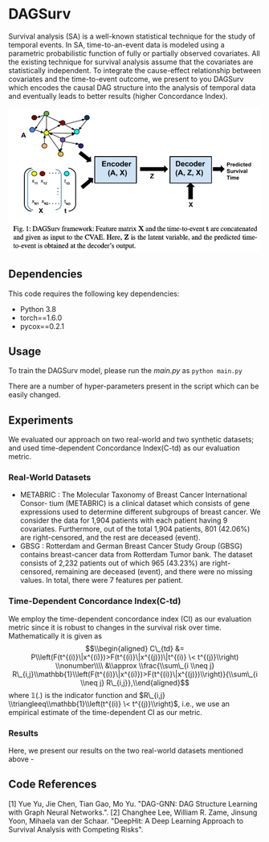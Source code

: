 # DAGSurv

Survival analysis (SA) is a well-known statistical technique for the study of temporal events. In SA, time-to-an-event data is modeled using a parametric probabilistic function of fully or partially observed covariates.
All the existing technique for survival analysis assume that the covariates are statistically independent.
To integrate the cause-effect relationship between covariates and the time-to-event outcome, we present to you DAGSurv which encodes the causal DAG structure into the analysis of temporal data and eventually leads to better results (higher Concordance Index).

![plot](./model.png)

## Dependencies
This code requires the following key dependencies:
- Python 3.8
- torch==1.6.0
- pycox==0.2.1

## Usage
To train the DAGSurv model, please run the *main.py* as `python main.py`

There are a number of hyper-parameters present in the script which can be easily changed. 

## Experiments
We evaluated our approach on two real-world and two synthetic datasets; and used time-dependent Concordance Index(C-td) as our evaluation metric.

### Real-World Datasets
- METABRIC : The Molecular Taxonomy of Breast Cancer International Consor- tium (METABRIC) is a clinical dataset which consists of gene expressions used to determine different subgroups of breast cancer. We consider the data for 1,904 patients with each patient having 9 covariates. Furthermore, out of the total 1,904 patients, 801 (42.06%) are right-censored, and the rest are deceased (event).
- GBSG : Rotterdam and German Breast Cancer Study Group (GBSG) contains breast-cancer data from Rotterdam Tumor bank. The dataset consists of 2,232 patients out of which 965 (43.23%) are right-censored, remaining are deceased (event), and there were no missing values. In total, there were 7 features per patient.

### Time-Dependent Concordance Index(C-td)
We employ the time-dependent concordance index (CI) as our evaluation
metric since it is robust to changes in the survival risk over time.
Mathematically it is given as
$$\\begin{aligned}
  C\_{td} &= P\\left(F(t^{(i)}\|x^{(i)})>F(t^{(i)}\|x^{(j)})\|t^{(i)} \< t^{(j)}\\right) \\nonumber\\\\
  &\\approx \\frac{\\sum\_{i \\neq j} R\_{i,j}\\mathbb{1}\\left(F(t^{(i)}\|x^{(i)})>F(t^{(i)}\|x^{(j)})\\right)}{\\sum\_{i \\neq j} R\_{i,j}},\\end{aligned}$$
where 𝟙(.) is the indicator function and
$R\_{i,j} \\triangleeq\\mathbb{1}\\left(t^{(i)} \< t^{(j)}\\right)$,
i.e., we use an empirical estimate of the time-dependent CI as our
metric.

### Results
Here, we present our results on the two real-world datasets mentioned above - 

## Code References

[1] Yue Yu, Jie Chen, Tian Gao, Mo Yu. "DAG-GNN: DAG Structure Learning with Graph Neural Networks.".
[2] Changhee Lee, William R. Zame, Jinsung Yoon, Mihaela van der Schaar. "DeepHit: A Deep Learning Approach to Survival Analysis with Competing Risks".
